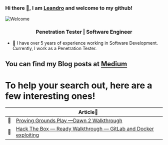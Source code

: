 ### Hi there 👋, I am [Leandro](https://www.linkedin.com/in/leandrobatista1998/) and welcome to my github!

![Welcome](https://media.giphy.com/media/dT7uXqMj1GKRHhIYkX/giphy.gif)

<h3 align="center">Penetration Tester | Software Engineer</h3>

- 🔭 I have over 5 years of experience working in Software Development. Currently, I work as a Penetration Tester.


## You can find my Blog posts at [Medium](https://itsleandro.medium.com/)
# To help your search out, here are a few interesting ones!
||Article📝
|-|-|
|📖|[Proving Grounds Play —Dawn 2 Walkthrough](https://itsleandro.medium.com/proving-grounds-play-dawn-2-walkthrough-e246c70fe876)|
|📖|[Hack The Box — Ready Walkthrough — GitLab and Docker exploiting](https://medium.com/devroot/hack-the-box-ready-walkthrough-gitlab-and-docker-exploiting-997db465d3f7)|


<!--
**IamLeandrooooo/IamLeandrooooo** is a ✨ _special_ ✨ repository because its `README.md` (this file) appears on your GitHub profile.

Here are some ideas to get you started:

- 🔭 I’m currently working on ...
- 🌱 I’m currently learning ...
- 👯 I’m looking to collaborate on ...
- 🤔 I’m looking for help with ...
- 💬 Ask me about ...
- 📫 How to reach me: ...
- 😄 Pronouns: ...
- ⚡ Fun fact: ...
-->
